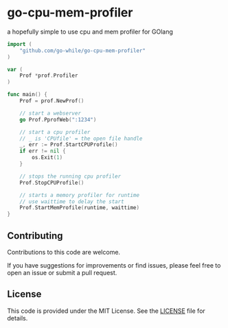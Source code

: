 # go-cpu-mem-profiler
 a hopefully simple to use cpu and mem profiler for GOlang


```go
import (
	"github.com/go-while/go-cpu-mem-profiler"
)

var (
	Prof *prof.Profiler
)

func main() {
	Prof = prof.NewProf()

	// start a webserver
	go Prof.PprofWeb(":1234")

	// start a cpu profiler
	// _ is 'CPUfile' = the open file handle
	_, err := Prof.StartCPUProfile()
	if err != nil {
		os.Exit(1)
	}

	// stops the running cpu profiler
	Prof.StopCPUProfile()

	// starts a memory profiler for runtime
	// use waittime to delay the start
	Prof.StartMemProfile(runtime, waittime)
}
```


## Contributing

Contributions to this code are welcome.

If you have suggestions for improvements or find issues, please feel free to open an issue or submit a pull request.

## License

This code is provided under the MIT License. See the [LICENSE](LICENSE) file for details.
